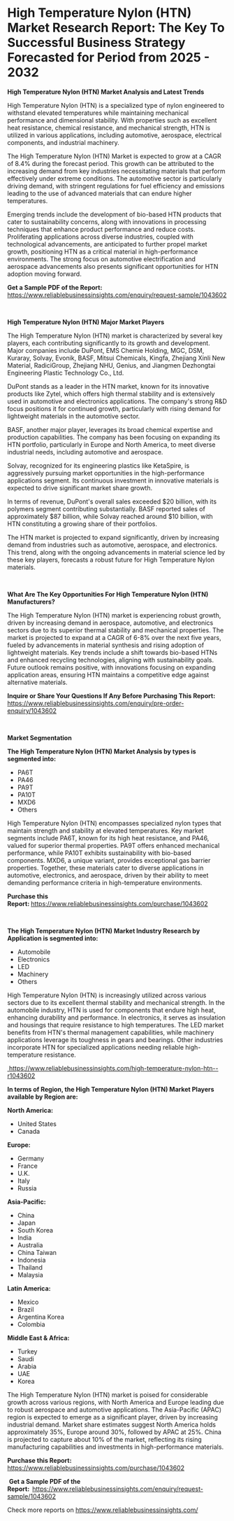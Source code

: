 <p><h1>High Temperature Nylon (HTN) Market Research Report: The Key To Successful Business Strategy Forecasted for Period from 2025 - 2032</h1></p><p><strong>High Temperature Nylon (HTN) Market Analysis and Latest Trends</strong></p>
<p><p>High Temperature Nylon (HTN) is a specialized type of nylon engineered to withstand elevated temperatures while maintaining mechanical performance and dimensional stability. With properties such as excellent heat resistance, chemical resistance, and mechanical strength, HTN is utilized in various applications, including automotive, aerospace, electrical components, and industrial machinery. </p><p>The High Temperature Nylon (HTN) Market is expected to grow at a CAGR of 8.4% during the forecast period. This growth can be attributed to the increasing demand from key industries necessitating materials that perform effectively under extreme conditions. The automotive sector is particularly driving demand, with stringent regulations for fuel efficiency and emissions leading to the use of advanced materials that can endure higher temperatures. </p><p>Emerging trends include the development of bio-based HTN products that cater to sustainability concerns, along with innovations in processing techniques that enhance product performance and reduce costs. Proliferating applications across diverse industries, coupled with technological advancements, are anticipated to further propel market growth, positioning HTN as a critical material in high-performance environments. The strong focus on automotive electrification and aerospace advancements also presents significant opportunities for HTN adoption moving forward.</p></p>
<p><strong>Get a Sample PDF of the Report:&nbsp;</strong> <a href="https://www.reliablebusinessinsights.com/enquiry/request-sample/1043602?utm_campaign=2253&utm_medium=2&utm_source=Github&utm_content=ia&utm_term=27032025&utm_id=high-temperature-nylon-htn">https://www.reliablebusinessinsights.com/enquiry/request-sample/1043602</a></p>
<p>&nbsp;</p>
<p><strong>High Temperature Nylon (HTN) Major Market Players</strong></p>
<p><p>The High Temperature Nylon (HTN) market is characterized by several key players, each contributing significantly to its growth and development. Major companies include DuPont, EMS Chemie Holding, MGC, DSM, Kuraray, Solvay, Evonik, BASF, Mitsui Chemicals, Kingfa, Zhejiang Xinli New Material, RadiciGroup, Zhejiang NHU, Genius, and Jiangmen Dezhongtai Engineering Plastic Technology Co., Ltd.</p><p>DuPont stands as a leader in the HTN market, known for its innovative products like Zytel, which offers high thermal stability and is extensively used in automotive and electronics applications. The company's strong R&D focus positions it for continued growth, particularly with rising demand for lightweight materials in the automotive sector.</p><p>BASF, another major player, leverages its broad chemical expertise and production capabilities. The company has been focusing on expanding its HTN portfolio, particularly in Europe and North America, to meet diverse industrial needs, including automotive and aerospace.</p><p>Solvay, recognized for its engineering plastics like KetaSpire, is aggressively pursuing market opportunities in the high-performance applications segment. Its continuous investment in innovative materials is expected to drive significant market share growth.</p><p>In terms of revenue, DuPont's overall sales exceeded $20 billion, with its polymers segment contributing substantially. BASF reported sales of approximately $87 billion, while Solvay reached around $10 billion, with HTN constituting a growing share of their portfolios.</p><p>The HTN market is projected to expand significantly, driven by increasing demand from industries such as automotive, aerospace, and electronics. This trend, along with the ongoing advancements in material science led by these key players, forecasts a robust future for High Temperature Nylon materials.</p></p>
<p>&nbsp;</p>
<p><strong>What Are The Key Opportunities For High Temperature Nylon (HTN) Manufacturers?</strong></p>
<p><p>The High Temperature Nylon (HTN) market is experiencing robust growth, driven by increasing demand in aerospace, automotive, and electronics sectors due to its superior thermal stability and mechanical properties. The market is projected to expand at a CAGR of 6-8% over the next five years, fueled by advancements in material synthesis and rising adoption of lightweight materials. Key trends include a shift towards bio-based HTNs and enhanced recycling technologies, aligning with sustainability goals. Future outlook remains positive, with innovations focusing on expanding application areas, ensuring HTN maintains a competitive edge against alternative materials.</p></p>
<p><strong>Inquire or Share Your Questions If Any Before Purchasing This Report:</strong> <a href="https://www.reliablebusinessinsights.com/enquiry/pre-order-enquiry/1043602?utm_campaign=2253&utm_medium=2&utm_source=Github&utm_content=ia&utm_term=27032025&utm_id=high-temperature-nylon-htn">https://www.reliablebusinessinsights.com/enquiry/pre-order-enquiry/1043602</a></p>
<p>&nbsp;</p>
<p><strong>Market Segmentation</strong></p>
<p><strong>The High Temperature Nylon (HTN) Market Analysis by types is segmented into:</strong></p>
<p><ul><li>PA6T</li><li>PA46</li><li>PA9T</li><li>PA10T</li><li>MXD6</li><li>Others</li></ul></p>
<p><p>High Temperature Nylon (HTN) encompasses specialized nylon types that maintain strength and stability at elevated temperatures. Key market segments include PA6T, known for its high heat resistance, and PA46, valued for superior thermal properties. PA9T offers enhanced mechanical performance, while PA10T exhibits sustainability with bio-based components. MXD6, a unique variant, provides exceptional gas barrier properties. Together, these materials cater to diverse applications in automotive, electronics, and aerospace, driven by their ability to meet demanding performance criteria in high-temperature environments.</p></p>
<p><strong>Purchase this Report:&nbsp;</strong><a href="https://www.reliablebusinessinsights.com/purchase/1043602?utm_campaign=2253&utm_medium=2&utm_source=Github&utm_content=ia&utm_term=27032025&utm_id=high-temperature-nylon-htn">https://www.reliablebusinessinsights.com/purchase/1043602</a></p>
<p>&nbsp;</p>
<p><strong>The High Temperature Nylon (HTN) Market Industry Research by Application is segmented into:</strong></p>
<p><ul><li>Automobile</li><li>Electronics</li><li>LED</li><li>Machinery</li><li>Others</li></ul></p>
<p><p>High Temperature Nylon (HTN) is increasingly utilized across various sectors due to its excellent thermal stability and mechanical strength. In the automobile industry, HTN is used for components that endure high heat, enhancing durability and performance. In electronics, it serves as insulation and housings that require resistance to high temperatures. The LED market benefits from HTN's thermal management capabilities, while machinery applications leverage its toughness in gears and bearings. Other industries incorporate HTN for specialized applications needing reliable high-temperature resistance.</p></p>
<p><a href="https://www.reliablebusinessinsights.com/high-temperature-nylon-htn--r1043602?utm_campaign=2253&utm_medium=2&utm_source=Github&utm_content=ia&utm_term=27032025&utm_id=high-temperature-nylon-htn">&nbsp;https://www.reliablebusinessinsights.com/high-temperature-nylon-htn--r1043602</a></p>
<p><strong>In terms of Region, the High Temperature Nylon (HTN) Market Players available by Region are:</strong></p>
<p>
    <p> <strong> North America: </strong>
        <ul>
            <li>United States</li>
            <li>Canada</li>
        </ul>
        </p> 
    <p> <strong> Europe: </strong>
        <ul>
            <li>Germany</li>
            <li>France</li>
            <li>U.K.</li>
            <li>Italy</li>
            <li>Russia</li>
        </ul>
        </p> 
    <p> <strong> Asia-Pacific: </strong>
        <ul>
            <li>China</li>
            <li>Japan</li>
            <li>South Korea</li>
            <li>India</li>
            <li>Australia</li>
            <li>China Taiwan</li>
            <li>Indonesia</li>
            <li>Thailand</li>
            <li>Malaysia</li>
        </ul>
        </p> 
    <p> <strong> Latin America: </strong>
        <ul>
            <li>Mexico</li>
            <li>Brazil</li>
            <li>Argentina Korea</li>
            <li>Colombia</li>
        </ul>
        </p> 
    <p> <strong> Middle East & Africa: </strong>
        <ul>
            <li>Turkey</li>
            <li>Saudi</li>
            <li>Arabia</li>
            <li>UAE</li>
            <li>Korea</li>
        </ul>
    </p>
    </p>
<p><p>The High Temperature Nylon (HTN) market is poised for considerable growth across various regions, with North America and Europe leading due to robust aerospace and automotive applications. The Asia-Pacific (APAC) region is expected to emerge as a significant player, driven by increasing industrial demand. Market share estimates suggest North America holds approximately 35%, Europe around 30%, followed by APAC at 25%. China is projected to capture about 10% of the market, reflecting its rising manufacturing capabilities and investments in high-performance materials.</p></p>
<p><strong>Purchase this Report: </strong><a href="https://www.reliablebusinessinsights.com/purchase/1043602?utm_campaign=2253&utm_medium=2&utm_source=Github&utm_content=ia&utm_term=27032025&utm_id=high-temperature-nylon-htn">https://www.reliablebusinessinsights.com/purchase/1043602</a></p>
<p>&nbsp;<strong>Get a Sample PDF of the Report:&nbsp;&nbsp;</strong><a href="https://www.reliablebusinessinsights.com/enquiry/request-sample/1043602?utm_campaign=2253&utm_medium=2&utm_source=Github&utm_content=ia&utm_term=27032025&utm_id=high-temperature-nylon-htn">https://www.reliablebusinessinsights.com/enquiry/request-sample/1043602</a></p>
<p><strong></strong></p>
<p>Check more reports on <a href="https://www.reliablebusinessinsights.com/?utm_campaign=2253&utm_medium=2&utm_source=Github&utm_content=ia&utm_term=27032025&utm_id=high-temperature-nylon-htn">https://www.reliablebusinessinsights.com/</a></p>